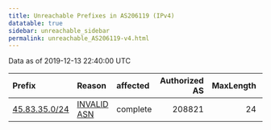 ```yaml
---
title: Unreachable Prefixes in AS206119 (IPv4)
datatable: true
sidebar: unreachable_sidebar
permalink: unreachable_AS206119-v4.html
---
```


Data as of 2019-12-13 22:40:00 UTC


<div class="datatable-begin"></div>

| Prefix                                               | Reason                                                                                                | affected   |   Authorized AS |   MaxLength | Anchor                                         |   unreachable /24s |
|:-----------------------------------------------------|:------------------------------------------------------------------------------------------------------|:-----------|----------------:|------------:|:-----------------------------------------------|-------------------:|
| [45.83.35.0/24](https://stat.ripe.net/45.83.35.0/24) | [INVALID ASN](https://rpki-validator.ripe.net/announcement-preview?asn=AS206119&prefix=45.83.35.0/24) | complete   |          208821 |          24 | [RIPE](unreachable_RIPE_NCC_RPKI_Root-v4.html) |                  1 |

<div class="datatable-end"></div>